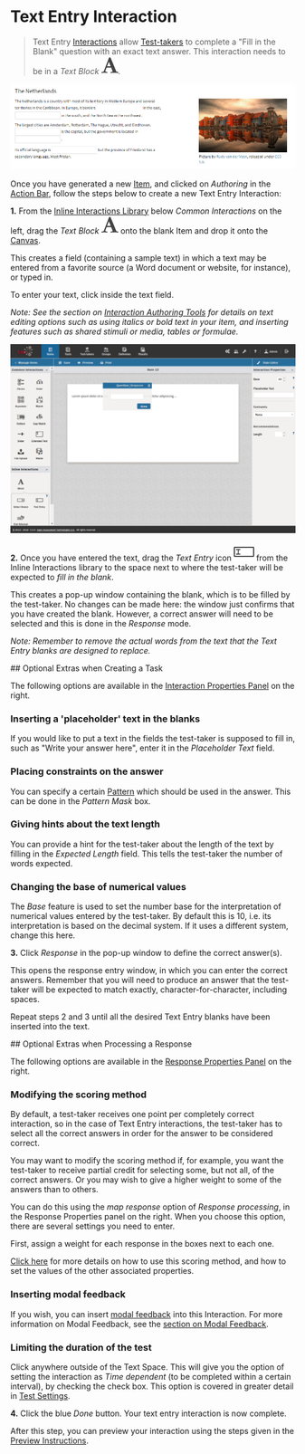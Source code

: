 # Text Entry Interaction

> Text Entry [Interactions](../appendix/glossary.md#interaction) allow [Test-takers](../appendix/glossary.md#test-taker) to complete a "Fill in the Blank" question with an exact text answer. This interaction needs to be in a _Text Block_ ![Block](../resources/_icons/font.png).

![Text Entry Interaction](../resources/delivery/interactions/qti/text-entry.png)

Once you have generated a new [Item](../appendix/glossary.md#item), and clicked on *Authoring* in the [Action Bar](../appendix/glossary.md#action-bar), follow the steps below to create a new Text Entry Interaction:

**1.** From the [Inline Interactions Library](../appendix/glossary.md#inline-interactions-library) below *Common Interactions* on the left, drag the *Text Block* ![Block](../resources/_icons/font.png) onto the blank Item and drop it onto the [Canvas](../appendix/glossary.md#canvas).

This creates a field (containing a sample text) in which a text may be entered from a favorite source (a Word document or website, for instance), or typed in. 

To enter your text, click inside the text field.

*Note: See the section on [Interaction Authoring Tools](../interactions/interaction-authoring-tools.md) for details on text editing options such as using italics or bold text in your item, and inserting features such as shared stimuli or media, tables or formulae.*

![Text Entry Interaction](../resources/backend/items/authoring-89.png)

**2.** Once you have entered the text, drag the *Text Entry* icon ![Text Entry](../resources/_icons/text-entry.png) from the Inline Interactions library to the space next to where the test-taker will be expected to *fill in the blank*.

This creates a pop-up window containing the blank, which is to be filled by the test-taker. No changes can be made here: the window just confirms that you have created the blank. However, a correct answer will need to be selected and this is done in the *Response* mode.

*Note: Remember to remove the actual words from the text that the Text Entry blanks are designed to replace.*

<aside class="optional-extras">
## Optional Extras when Creating a Task

The following options are available in the [Interaction Properties Panel](../appendix/glossary.md#interaction-properties-panel) on the right.

### Inserting a 'placeholder' text in the blanks 

If you would like to put a text in the fields the test-taker is supposed to fill in, such as "Write your answer here", enter it in the *Placeholder Text* field.
 
### Placing constraints on the answer

You can specify a certain [Pattern](../appendix/glossary.md#pattern) which should be used in the answer. This can be done in the *Pattern Mask* box.
 
### Giving hints about the text length

You can provide a hint for the test-taker about the length of the text by filling in the *Expected Length* field. This tells the test-taker the number of words expected.

### Changing the base of numerical values

The *Base* feature is used to set the number base for the interpretation of numerical values entered by the test-taker. By default this is 10, i.e. its interpretation is based on the decimal system. If it uses a different system, change this here. 

</aside>

**3.** Click *Response* in the pop-up window to define the correct answer(s).

This opens the response entry window, in which you can enter the correct answers. Remember that you will need to produce an answer that the test-taker will be expected to match exactly, character-for-character, including spaces. 

Repeat steps 2 and 3 until all the desired Text Entry blanks have been inserted into the text.

<aside class="optional-extras">
## Optional Extras when Processing a Response

The following options are available in the [Response Properties Panel](../appendix/glossary.md#response-properties-panel) on the right.

### Modifying the scoring method

By default, a test-taker receives one point per completely correct interaction, so in the case of Text Entry interactions, the test-taker has to select all the correct answers in order for the answer to be considered correct.

You may want to modify the scoring method if, for example, you want the test-taker to receive partial credit for selecting some, but not all, of the correct answers. Or you may wish to give a higher weight to some of the answers than to others. 

You can do this using the *map response* option of *Response processing*, in the Response Properties panel on the right. When you choose this option, there are several settings you need to enter.
 
First, assign a weight for each response in the boxes next to each one.

[Click here](../items/item-scoring-rules.md#item-scoring-rules) for more details on how to use this scoring method, and how to set the values of the other associated properties.


### Inserting modal feedback 

If you wish, you can insert [modal feedback](../appendix/glossary.md#modal-feedback) into this Interaction. For more information on Modal Feedback, see the [section on Modal Feedback](../items/modal-feedback.md).

### Limiting the duration of the test

Click anywhere outside of the Text Space. This will give you the option of setting the interaction as *Time dependent* (to be completed within a certain interval), by checking the check box. This option is covered in greater detail in [Test Settings](../tests/tests-settings.md).

</aside>

**4.** Click the blue *Done* button. Your text entry interaction is now complete.

After this step, you can preview your interaction using the steps given in the [Preview Instructions](../items/preview.md).
